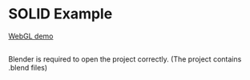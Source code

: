 # SOLID Example
[WebGL demo](https://keullaeseu.github.io/SOLID-WebGL-Example/)
##
Blender is required to open the project correctly. (The project contains .blend files)